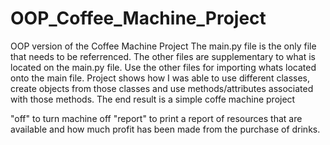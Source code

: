 # OOP_Coffee_Machine_Project
OOP version of the Coffee Machine Project
The main.py file is the only file that needs to be referrenced. The other files are supplementary to what is located on the main.py file. 
Use the other files for importing whats located onto the main file. 
Project shows how I was able to use different classes, create objects from those classes and use methods/attributes associated with those methods.
The end result is a simple coffe machine project

"off" to turn machine off
"report" to print a report of resources that are available and how much profit has been made from the purchase of drinks. 
